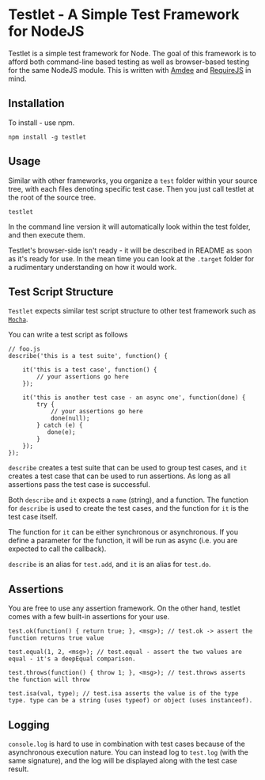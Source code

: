 Testlet - A Simple Test Framework for NodeJS
============================================

Testlet is a simple test framework for Node. The goal of this framework is to afford both command-line based testing
as well as browser-based testing for the same NodeJS module. This is written with [Amdee](https://github.com/yinso/amdee)
and [RequireJS](http://requirejs.org) in mind.

Installation
------------

To install - use npm.

    npm install -g testlet

Usage
-----

Similar with other frameworks, you organize a `test` folder within your source tree, with each files denoting specific
test case. Then you just call testlet at the root of the source tree.

    testlet

In the command line version it will automatically look within the test folder, and then execute them.

Testlet's browser-side isn't ready - it will be described in README as soon as it's ready for use. In the mean time
you can look at the `.target` folder for a rudimentary understanding on how it would work.

Test Script Structure
---------------------

`Testlet` expects similar test script structure to other test framework such as [`Mocha`](http://visionmedia.github.io/mocha/).

You can write a test script as follows

    // foo.js
    describe('this is a test suite', function() {

        it('this is a test case', function() {
            // your assertions go here
        });

        it('this is another test case - an async one', function(done) {
            try {
                // your assertions go here
                done(null);
            } catch (e) {
               done(e);
            }
        });
    });

`describe` creates a test suite that can be used to group test cases, and `it` creates a test case that can be used to
run assertions. As long as all assertions pass the test case is successful.

Both `describe` and `it` expects a `name` (string), and a function. The function for `describe` is used to create the
test cases, and the function for `it` is the test case itself.

The function for `it` can be either synchronous or asynchronous. If you define a parameter for the function, it will be
run as async (i.e. you are expected to call the callback).

`describe` is an alias for `test.add`, and `it` is an alias for `test.do`.

Assertions
----------

You are free to use any assertion framework. On the other hand, testlet comes with a few built-in assertions for your use.

    test.ok(function() { return true; }, <msg>); // test.ok -> assert the function returns true value

    test.equal(1, 2, <msg>); // test.equal - assert the two values are equal - it's a deepEqual comparison.

    test.throws(function() { throw 1; }, <msg>); // test.throws asserts the function will throw

    test.isa(val, type); // test.isa asserts the value is of the type type. type can be a string (uses typeof) or object (uses instanceof).

Logging
-------

`console.log` is hard to use in combination with test cases because of the asynchronous execution nature. You can
instead log to `test.log` (with the same signature), and the log will be displayed along with the test case result.




